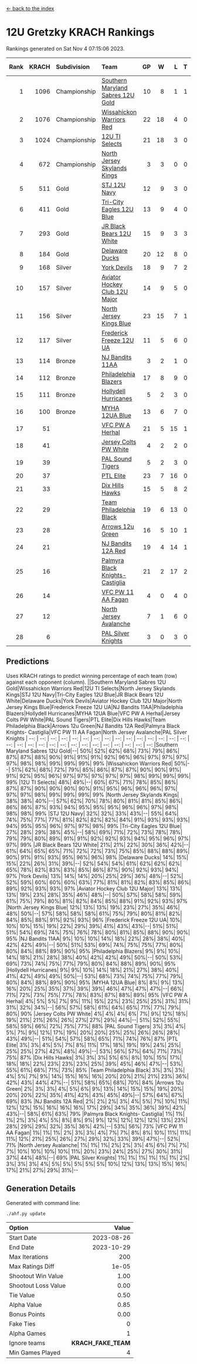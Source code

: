 [<- back to the index](readme.md)
# 12U Gretzky KRACH Rankings
Rankings generated on Sat Nov  4 07:15:06 2023.

Rank|KRACH|Subdivision|Team|GP|W|L|T|OTW|OTL|SoS|Exp Wins|Win Diff
---:|---:|:---|:---|---:|---:|---:|---:|---:|---:|---:|---:|---:
1|1096|Championship|[Southern Maryland Sabres 12U Gold](https://gamesheetstats.com/seasons/3659/teams/140463/schedule)|10|8|1|1|0|0|269|9.4|0.0
2|1076|Championship|[Wissahickon Warriors Red](https://gamesheetstats.com/seasons/3659/teams/140468/schedule)|22|18|4|0|2|0|312|18.9|0.0
3|1024|Championship|[12U TI Selects](https://gamesheetstats.com/seasons/3659/teams/140450/schedule)|21|18|3|0|0|1|225|18.9|0.0
4|672|Championship|[North Jersey Skylands Kings](https://gamesheetstats.com/seasons/3659/teams/140784/schedule)|3|3|0|0|0|0|26|3.9|0.0
5|511|Gold|[STJ 12U Navy](https://gamesheetstats.com/seasons/3659/teams/140464/schedule)|12|9|3|0|1|0|296|9.9|0.0
6|411|Gold|[Tri-City Eagles 12U Blue](https://gamesheetstats.com/seasons/3659/teams/140466/schedule)|13|9|4|0|0|0|304|9.9|0.0
7|293|Gold|[JR Black Bears 12U White](https://gamesheetstats.com/seasons/3659/teams/140456/schedule)|15|9|3|3|0|1|259|11.4|0.0
8|184|Gold|[Delaware Ducks](https://gamesheetstats.com/seasons/3659/teams/140453/schedule)|20|12|8|0|0|0|275|12.8|-0.0
9|168|Silver|[York Devils](https://gamesheetstats.com/seasons/3659/teams/140469/schedule)|18|9|7|2|1|0|390|10.8|-0.0
10|157|Silver|[Aviator Hockey Club 12U Major](https://gamesheetstats.com/seasons/3659/teams/140452/schedule)|14|9|5|0|1|0|213|9.9|0.0
11|156|Silver|[North Jersey Kings Blue](https://gamesheetstats.com/seasons/3659/teams/140459/schedule)|23|15|7|1|1|0|168|16.4|0.0
12|117|Silver|[Frederick Freeze 12U UA](https://gamesheetstats.com/seasons/3659/teams/140455/schedule)|11|5|6|0|0|0|273|5.8|-0.0
13|114|Bronze|[NJ Bandits 11AA](https://gamesheetstats.com/seasons/3659/teams/140782/schedule)|3|2|1|0|0|0|60|2.9|0.0
14|112|Bronze|[Philadelphia Blazers](https://gamesheetstats.com/seasons/3659/teams/140461/schedule)|17|8|9|0|1|0|331|8.9|0.0
15|111|Bronze|[Hollydell Hurricanes](https://gamesheetstats.com/seasons/3659/teams/140777/schedule)|5|2|3|0|0|1|408|2.8|-0.0
16|100|Bronze|[MYHA 12UA Blue](https://gamesheetstats.com/seasons/3659/teams/140457/schedule)|13|6|7|0|0|1|295|6.9|0.0
17|51||[VFC PW A Herhal](https://gamesheetstats.com/seasons/3659/teams/140467/schedule)|21|5|15|1|0|1|310|6.4|0.0
18|41||[Jersey Colts PW White](https://gamesheetstats.com/seasons/3659/teams/140778/schedule)|4|2|2|0|0|0|49|2.9|0.0
19|39||[PAL Sound Tigers](https://gamesheetstats.com/seasons/3659/teams/140486/schedule)|5|2|3|0|0|1|70|2.9|0.0
20|37||[PTL Elite](https://gamesheetstats.com/seasons/3659/teams/140462/schedule)|23|7|16|0|1|2|268|7.9|0.0
21|33||[Dix Hills Hawks](https://gamesheetstats.com/seasons/3659/teams/140454/schedule)|15|5|8|2|0|0|106|6.9|0.0
22|29||[Team Philadelphia Black](https://gamesheetstats.com/seasons/3659/teams/140465/schedule)|19|6|13|0|0|0|119|6.9|0.0
23|28||[Arrows 12u Green](https://gamesheetstats.com/seasons/3659/teams/140451/schedule)|16|5|10|1|2|0|178|6.4|0.0
24|21||[NJ Bandits 12A Red](https://gamesheetstats.com/seasons/3659/teams/140458/schedule)|19|4|14|1|0|2|274|5.4|0.0
25|16||[Palmyra Black Knights- Castiglia](https://gamesheetstats.com/seasons/3659/teams/140460/schedule)|21|2|17|2|0|0|320|3.9|0.0
26|14||[VFC PW 11 AA Fagan](https://gamesheetstats.com/seasons/3659/teams/140789/schedule)|4|0|4|0|0|1|307|0.9|0.0
27|12||[North Jersey Avalanche](https://gamesheetstats.com/seasons/3659/teams/140783/schedule)|7|1|6|0|0|0|89|1.9|0.0
28|6||[PAL Silver Knights](https://gamesheetstats.com/seasons/3659/teams/140514/schedule)|3|0|3|0|0|0|25|0.9|0.0

## Predictions
Uses KRACH ratings to predict winning percentage of each team (row) against each opponent (column).
||Southern Maryland Sabres 12U Gold|Wissahickon Warriors Red|12U TI Selects|North Jersey Skylands Kings|STJ 12U Navy|Tri-City Eagles 12U Blue|JR Black Bears 12U White|Delaware Ducks|York Devils|Aviator Hockey Club 12U Major|North Jersey Kings Blue|Frederick Freeze 12U UA|NJ Bandits 11AA|Philadelphia Blazers|Hollydell Hurricanes|MYHA 12UA Blue|VFC PW A Herhal|Jersey Colts PW White|PAL Sound Tigers|PTL Elite|Dix Hills Hawks|Team Philadelphia Black|Arrows 12u Green|NJ Bandits 12A Red|Palmyra Black Knights- Castiglia|VFC PW 11 AA Fagan|North Jersey Avalanche|PAL Silver Knights
| --: | --: | --: | --: | --: | --: | --: | --: | --: | --: | --: | --: | --: | --: | --: | --: | --: | --: | --: | --: | --: | --: | --: | --: | --: | --: | --: | --: | --: 
|Southern Maryland Sabres 12U Gold|--| 50%| 52%| 62%| 68%| 73%| 79%| 86%| 87%| 87%| 88%| 90%| 91%| 91%| 91%| 92%| 96%| 96%| 97%| 97%| 97%| 97%| 98%| 98%| 99%| 99%| 99%| 99%
|Wissahickon Warriors Red| 50%|--| 51%| 62%| 68%| 72%| 79%| 85%| 86%| 87%| 87%| 90%| 90%| 91%| 91%| 92%| 95%| 96%| 97%| 97%| 97%| 97%| 97%| 98%| 99%| 99%| 99%| 99%
|12U TI Selects| 48%| 49%|--| 60%| 67%| 71%| 78%| 85%| 86%| 87%| 87%| 90%| 90%| 90%| 90%| 91%| 95%| 96%| 96%| 96%| 97%| 97%| 97%| 98%| 99%| 99%| 99%| 99%
|North Jersey Skylands Kings| 38%| 38%| 40%|--| 57%| 62%| 70%| 78%| 80%| 81%| 81%| 85%| 86%| 86%| 86%| 87%| 93%| 94%| 95%| 95%| 95%| 96%| 96%| 97%| 98%| 98%| 98%| 99%
|STJ 12U Navy| 32%| 32%| 33%| 43%|--| 55%| 64%| 74%| 75%| 77%| 77%| 81%| 82%| 82%| 82%| 84%| 91%| 93%| 93%| 93%| 94%| 95%| 95%| 96%| 97%| 97%| 98%| 99%
|Tri-City Eagles 12U Blue| 27%| 28%| 29%| 38%| 45%|--| 58%| 69%| 71%| 72%| 73%| 78%| 78%| 79%| 79%| 80%| 89%| 91%| 91%| 92%| 92%| 93%| 94%| 95%| 96%| 97%| 97%| 99%
|JR Black Bears 12U White| 21%| 21%| 22%| 30%| 36%| 42%|--| 61%| 64%| 65%| 65%| 71%| 72%| 72%| 73%| 75%| 85%| 88%| 88%| 89%| 90%| 91%| 91%| 93%| 95%| 96%| 96%| 98%
|Delaware Ducks| 14%| 15%| 15%| 22%| 26%| 31%| 39%|--| 52%| 54%| 54%| 61%| 62%| 62%| 62%| 65%| 78%| 82%| 83%| 83%| 85%| 86%| 87%| 90%| 92%| 93%| 94%| 97%
|York Devils| 13%| 14%| 14%| 20%| 25%| 29%| 36%| 48%|--| 52%| 52%| 59%| 60%| 60%| 60%| 63%| 77%| 81%| 81%| 82%| 83%| 85%| 86%| 89%| 92%| 93%| 93%| 97%
|Aviator Hockey Club 12U Major| 13%| 13%| 13%| 19%| 23%| 28%| 35%| 46%| 48%|--| 50%| 57%| 58%| 58%| 59%| 61%| 75%| 79%| 80%| 81%| 82%| 84%| 85%| 88%| 91%| 92%| 93%| 97%
|North Jersey Kings Blue| 12%| 13%| 13%| 19%| 23%| 27%| 35%| 46%| 48%| 50%|--| 57%| 58%| 58%| 58%| 61%| 75%| 79%| 80%| 81%| 82%| 84%| 85%| 88%| 91%| 92%| 93%| 96%
|Frederick Freeze 12U UA| 10%| 10%| 10%| 15%| 19%| 22%| 29%| 39%| 41%| 43%| 43%|--| 51%| 51%| 51%| 54%| 69%| 74%| 75%| 76%| 78%| 80%| 81%| 85%| 88%| 90%| 90%| 95%
|NJ Bandits 11AA|  9%| 10%| 10%| 14%| 18%| 22%| 28%| 38%| 40%| 42%| 42%| 49%|--| 50%| 51%| 53%| 69%| 74%| 75%| 75%| 77%| 80%| 80%| 84%| 88%| 89%| 90%| 95%
|Philadelphia Blazers|  9%|  9%| 10%| 14%| 18%| 21%| 28%| 38%| 40%| 42%| 42%| 49%| 50%|--| 50%| 53%| 69%| 73%| 74%| 75%| 77%| 79%| 80%| 84%| 88%| 89%| 90%| 95%
|Hollydell Hurricanes|  9%|  9%| 10%| 14%| 18%| 21%| 27%| 38%| 40%| 41%| 42%| 49%| 49%| 50%|--| 53%| 68%| 73%| 74%| 75%| 77%| 79%| 80%| 84%| 88%| 89%| 90%| 95%
|MYHA 12UA Blue|  8%|  8%|  9%| 13%| 16%| 20%| 25%| 35%| 37%| 39%| 39%| 46%| 47%| 47%| 47%|--| 66%| 71%| 72%| 73%| 75%| 77%| 78%| 83%| 87%| 88%| 89%| 95%
|VFC PW A Herhal|  4%|  5%|  5%|  7%|  9%| 11%| 15%| 22%| 23%| 25%| 25%| 31%| 31%| 31%| 32%| 34%|--| 56%| 57%| 58%| 61%| 64%| 65%| 71%| 77%| 79%| 80%| 90%
|Jersey Colts PW White|  4%|  4%|  4%|  6%|  7%|  9%| 12%| 18%| 19%| 21%| 21%| 26%| 26%| 27%| 27%| 29%| 44%|--| 51%| 52%| 55%| 58%| 59%| 66%| 72%| 75%| 77%| 88%
|PAL Sound Tigers|  3%|  3%|  4%|  5%|  7%|  9%| 12%| 17%| 19%| 20%| 20%| 25%| 25%| 26%| 26%| 28%| 43%| 49%|--| 51%| 54%| 57%| 58%| 65%| 71%| 74%| 76%| 87%
|PTL Elite|  3%|  3%|  4%|  5%|  7%|  8%| 11%| 17%| 18%| 19%| 19%| 24%| 25%| 25%| 25%| 27%| 42%| 48%| 49%|--| 53%| 56%| 57%| 64%| 71%| 73%| 75%| 87%
|Dix Hills Hawks|  3%|  3%|  3%|  5%|  6%|  8%| 10%| 15%| 17%| 18%| 18%| 22%| 23%| 23%| 23%| 25%| 39%| 45%| 46%| 47%|--| 53%| 55%| 61%| 68%| 71%| 73%| 85%
|Team Philadelphia Black|  3%|  3%|  3%|  4%|  5%|  7%|  9%| 14%| 15%| 16%| 16%| 20%| 20%| 21%| 21%| 23%| 36%| 42%| 43%| 44%| 47%|--| 51%| 58%| 65%| 68%| 70%| 84%
|Arrows 12u Green|  2%|  3%|  3%|  4%|  5%|  6%|  9%| 13%| 14%| 15%| 15%| 19%| 20%| 20%| 20%| 22%| 35%| 41%| 42%| 43%| 45%| 49%|--| 57%| 64%| 67%| 69%| 83%
|NJ Bandits 12A Red|  2%|  2%|  2%|  3%|  4%|  5%|  7%| 10%| 11%| 12%| 12%| 15%| 16%| 16%| 16%| 17%| 29%| 34%| 35%| 36%| 39%| 42%| 43%|--| 58%| 61%| 63%| 79%
|Palmyra Black Knights- Castiglia|  1%|  1%|  1%|  2%|  3%|  4%|  5%|  8%|  8%|  9%|  9%| 12%| 12%| 12%| 12%| 13%| 23%| 28%| 29%| 29%| 32%| 35%| 36%| 42%|--| 53%| 56%| 73%
|VFC PW 11 AA Fagan|  1%|  1%|  1%|  2%|  3%|  3%|  4%|  7%|  7%|  8%|  8%| 10%| 11%| 11%| 11%| 12%| 21%| 25%| 26%| 27%| 29%| 32%| 33%| 39%| 47%|--| 52%| 71%
|North Jersey Avalanche|  1%|  1%|  1%|  2%|  2%|  3%|  4%|  6%|  7%|  7%|  7%| 10%| 10%| 10%| 10%| 11%| 20%| 23%| 24%| 25%| 27%| 30%| 31%| 37%| 44%| 48%|--| 69%
|PAL Silver Knights|  1%|  1%|  1%|  1%|  1%|  1%|  2%|  3%|  3%|  3%|  4%|  5%|  5%|  5%|  5%|  5%| 10%| 12%| 13%| 13%| 15%| 16%| 17%| 21%| 27%| 29%| 31%|--

## Generation Details

Generated with command line:
```
./ahf.py update
```

| Option | Value |
| :----- | ----: |
| Start Date | 2023-08-26 |
| End Date | 2023-10-29 |
| Max Iterations | 200 |
| Max Ratings Diff | 1e-05 |
| Shootout Win Value | 1.00 |
| Shootout Loss Value | 0.00 |
| Tie Value | 0.50 |
| Alpha Value | 0.85 |
| Bonus Points | 0.00 |
| Fake Ties | 0 |
| Alpha Games | 1 |
| Ignore teams | __KRACH_FAKE_TEAM__ |
| Min Games Played | 4 |

